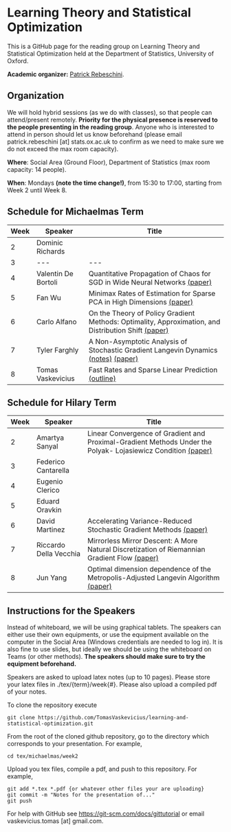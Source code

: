 # Learning Theory and Statistical Optimization

This is a GitHub page for the reading group on Learning Theory and Statistical Optimization held at the Department of Statistics, University of Oxford.

**Academic organizer:** [Patrick Rebeschini](http://www.stats.ox.ac.uk/~rebeschi/).

## Organization

We will hold hybrid sessions (as we do with classes), so that people can attend/present remotely. **Priority for the physical presence is reserved to the people presenting in the reading group**. Anyone who is interested to attend in person should let us know beforehand (please email patrick.rebeschini [at] stats.ox.ac.uk to confirm as we need to make sure we do not exceed the max room capacity).

**Where**: Social Area (Ground Floor), Department of Statistics (max room capacity: 14 people).

**When**: Mondays **(note the time change!)**, from 15:30 to 17:00, starting from Week 2 until Week 8.

## Schedule for Michaelmas Term

Week  | Speaker | Title
----- | ------- | ------
2 | Dominic Richards |
3 | --- | ---
4 | Valentin De Bortoli | Quantitative Propagation of Chaos for SGD in Wide Neural Networks [(paper)](https://arxiv.org/abs/2007.06352)
5 | Fan Wu | Minimax Rates of Estimation for Sparse PCA in High Dimensions [(paper)](https://arxiv.org/pdf/1202.0786.pdf)
6 | Carlo Alfano | On the Theory of Policy Gradient Methods: Optimality, Approximation, and Distribution Shift [(paper)](https://arxiv.org/abs/1908.00261)
7 | Tyler Farghly | A Non-Asymptotic Analysis of Stochastic Gradient Langevin Dynamics [(notes)](https://github.com/TomasVaskevicius/learning-and-statistical-optimization/blob/main/tex/michaelmas/week7/A_Non_Asymptotic_Analysis_of_SGLD.pdf) [(paper)](https://arxiv.org/abs/1702.03849)
8 | Tomas Vaskevicius | Fast Rates and Sparse Linear Prediction [(outline)](https://github.com/TomasVaskevicius/learning-and-statistical-optimization/blob/main/tex/michaelmas/week8/main.pdf)

## Schedule for Hilary Term

Week  | Speaker | Title
----- | ------- | ------
2 | Amartya Sanyal | Linear Convergence of Gradient and Proximal-Gradient Methods Under the Polyak- Lojasiewicz Condition [(paper)](https://arxiv.org/abs/1608.04636)
3 | Federico Cantarella |
4 | Eugenio Clerico |
5 | Eduard Oravkin |
6 | David Martinez | Accelerating Variance-Reduced Stochastic Gradient Methods [(paper)](https://arxiv.org/abs/1910.09494)
7 | Riccardo Della Vecchia | Mirrorless Mirror Descent: A More Natural Discretization of Riemannian Gradient Flow [(paper)](https://arxiv.org/pdf/2004.01025.pdf)
8 | Jun Yang | Optimal dimension dependence of the Metropolis-Adjusted Langevin Algorithm [(paper)](https://arxiv.org/abs/2012.12810)


## Instructions for the Speakers

Instead of whiteboard, we will be using graphical tablets. The speakers can either use their own equipments, or use the equipment available on the computer in the Social Area (Windows credentials are needed to log in). It is also fine to use slides, but ideally we should be using the whiteboard on Teams (or other methods). **The speakers should make sure to try the equipment beforehand.**

Speakers are asked to upload latex notes (up to 10 pages). Please store your latex files in ./tex/{term}/week{#}. Please also upload a compiled pdf of your notes.

To clone the repository execute
```
git clone https://github.com/TomasVaskevicius/learning-and-statistical-optimization.git
```

From the root of the cloned github repository, go to the directory which corresponds to your presentation. For example,
```
cd tex/michaelmas/week2
```

Upload you tex files, compile a pdf, and push to this repository. For example,
```
git add *.tex *.pdf {or whatever other files your are uploading}
git commit -m "Notes for the presentation of..."
git push
```

For help with GitHub see https://git-scm.com/docs/gittutorial or email vaskevicius.tomas [at] gmail.com.
